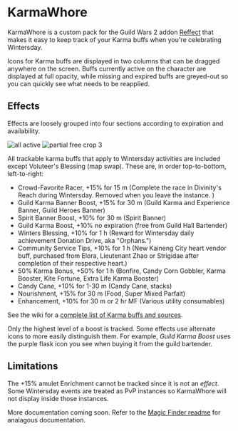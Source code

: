 # KarmaWhore

KarmaWhore is a custom pack for the Guild Wars 2 addon [Reffect](https://github.com/Zerthox/gw2-reffect/) that makes it easy to keep track of your Karma buffs when you're celebrating Wintersday.

Icons for Karma buffs are displayed in two columns that can be dragged anywhere on the screen. Buffs currently active on the character are displayed at full opacity, while missing and expired buffs are greyed-out so you can quickly see what needs to be reapplied.

## Effects
Effects are loosely grouped into four sections according to expiration and availability.

![all active](https://github.com/user-attachments/assets/926fdd2d-9967-4304-9f25-51a1a7e604f2)
![partial free crop 3](https://github.com/user-attachments/assets/04e816b6-15f0-423e-ad43-803e287b10f3)

All trackable karma buffs that apply to Wintersday activities are included except Voluteer's Blessing (map swap). These are, in order top-to-bottom, left-to-right:
* Crowd-Favorite Racer, +15% for 15 m (Complete the race in Divinity's Reach during Wintersday. Removed when you leave the instance. )
* Guild Karma Banner Boost, +15% for 30 m (Guild Karma and Experience Banner, Guild Heroes Banner)
* Spirit Banner Boost, +10% for 30 m (Spirit Banner)
* Guild Karma Boost, +10% no expiration (free from Guild Hall Bartender)
* Winters Blessing, +10% for 1 h (Reward for Wintersday daily achievement Donation Drive, aka "Orphans.")
* Community Service Tips, +10% for 1 h (New Kaineng City heart vendor buff, purchased from Elora, Lieutenant Zhao or Strigidae after completion of their respective heart.)
* 50% Karma Bonus, +50% for 1 h (Bonfire, Candy Corn Gobbler, Karma Booster, Kite Fortune, Extra Life Karma Booster)
* Candy Cane, +10% for 1-30 m (Candy Cane, stacks)
* Nourishment, +15% for 30 m (Food, Super Mixed Parfait)
* Enhancement, +10% for 30 m or 2 hr MF (Various utility consumables)

See the wiki for a [complete list of Karma buffs and sources](https://wiki.guildwars2.com/wiki/Karma#Modifiers). 

Only the highest level of a boost is tracked. Some effects use alternate icons to more easily distinguish them. For example, _Guild Karma Boost_ uses the purple flask icon you see when buying it from the guild bartender.

## Limitations
The +15% amulet Enrichment cannot be tracked since it is not an _effect_. Some Wintersday events are treated as PvP instances so KarmaWhore will not display inside those instances.

More documentation coming soon. Refer to the [Magic Finder readme](https://github.com/DominantNostril/MagicFinder) for analagous documentation.
